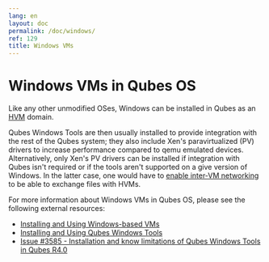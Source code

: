 ```yaml
---
lang: en
layout: doc
permalink: /doc/windows/
ref: 129
title: Windows VMs
---
```


Windows VMs in Qubes OS
=======================

Like any other unmodified OSes, Windows can be installed in Qubes as an [HVM](/doc/standalone-and-hvm/) domain.

Qubes Windows Tools are then usually installed to provide integration with the rest of the Qubes system; they also include Xen's paravirtualized (PV) drivers to increase performance compared to qemu emulated devices. Alternatively, only Xen's PV drivers can be installed if integration with Qubes isn't required or if the tools aren't supported on a give version of Windows. In the latter case, one would have to [enable inter-VM networking](/doc/firewall/#enabling-networking-between-two-qubes) to be able to exchange files with HVMs.

For more information about Windows VMs in Qubes OS, please see the following external resources:

* [Installing and Using Windows-based VMs](https://github.com/Qubes-Community/Contents/blob/master/docs/os/windows/windows-vm.md)
* [Installing and Using Qubes Windows Tools](https://github.com/Qubes-Community/Contents/blob/master/docs/os/windows/windows-tools.md)
* [Issue #3585 - Installation and know limitations of Qubes Windows Tools in Qubes R4.0](https://github.com/QubesOS/qubes-issues/issues/3585)
